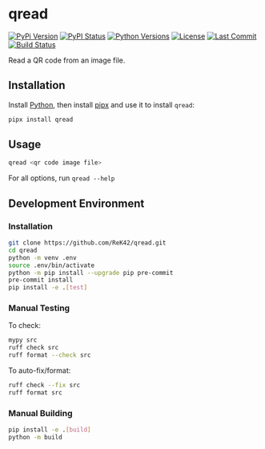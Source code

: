 # qread
[![PyPi Version](https://img.shields.io/pypi/v/qread.svg)](https://pypi.python.org/pypi/qread)
[![PyPI Status](https://img.shields.io/pypi/status/qread.svg)](https://pypi.python.org/pypi/qread)
[![Python Versions](https://img.shields.io/pypi/pyversions/qread.svg)](https://pypi.python.org/pypi/qread)
[![License](https://img.shields.io/github/license/ReK42/qread)](https://github.com/ReK42/qread/blob/main/LICENSE)
[![Last Commit](https://img.shields.io/github/last-commit/ReK42/qread/main?logo=github)](https://github.com/ReK42/qread/commits/main)
[![Build Status](https://img.shields.io/github/actions/workflow/status/ReK42/qread/build.yml?logo=github)](https://github.com/ReK42/qread/actions)

Read a QR code from an image file.

## Installation
Install [Python](https://www.python.org/downloads/), then install [pipx](https://github.com/pypa/pipx) and use it to install `qread`:
```sh
pipx install qread
```

## Usage
```sh
qread <qr code image file>
```

For all options, run `qread --help`

## Development Environment
### Installation
```sh
git clone https://github.com/ReK42/qread.git
cd qread
python -m venv .env
source .env/bin/activate
python -m pip install --upgrade pip pre-commit
pre-commit install
pip install -e .[test]
```

### Manual Testing
To check:
```sh
mypy src
ruff check src
ruff format --check src
```

To auto-fix/format:
```sh
ruff check --fix src
ruff format src
```

### Manual Building
```sh
pip install -e .[build]
python -m build
```
